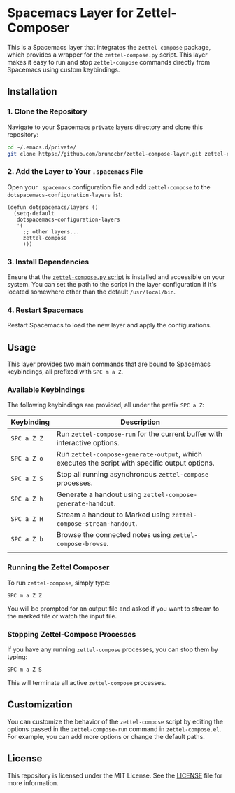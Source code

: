 # Spacemacs Layer for Zettel-Composer

This is a Spacemacs layer that integrates the `zettel-compose` package, which provides a wrapper for the `zettel-compose.py` script. This layer makes it easy to run and stop `zettel-compose` commands directly from Spacemacs using custom keybindings.

## Installation

### 1. Clone the Repository

Navigate to your Spacemacs `private` layers directory and clone this repository:

```bash
cd ~/.emacs.d/private/
git clone https://github.com/brunocbr/zettel-compose-layer.git zettel-compose
```

### 2. Add the Layer to Your `.spacemacs` File

Open your `.spacemacs` configuration file and add `zettel-compose` to the `dotspacemacs-configuration-layers` list:

```elisp
(defun dotspacemacs/layers ()
  (setq-default
   dotspacemacs-configuration-layers
   '(
     ;; other layers...
     zettel-compose
     )))
```

### 3. Install Dependencies

Ensure that the [`zettel-compose.py` script](https://github.com/brunocbr/zettel-composer/blob/master/zettel-compose.py) is installed and accessible on your system. You can set the path to the script in the layer configuration if it's located somewhere other than the default `/usr/local/bin`.

### 4. Restart Spacemacs

Restart Spacemacs to load the new layer and apply the configurations.

## Usage

This layer provides two main commands that are bound to Spacemacs keybindings, all prefixed with `SPC m a Z`.

### Available Keybindings

The following keybindings are provided, all under the prefix `SPC a Z`:

| Keybinding  | Description                                                                                   |
|-------------|-----------------------------------------------------------------------------------------------|
| `SPC a Z Z` | Run `zettel-compose-run` for the current buffer with interactive options.                     |
| `SPC a Z o` | Run `zettel-compose-generate-output`, which executes the script with specific output options. |
| `SPC a Z S` | Stop all running asynchronous `zettel-compose` processes.                                     |
| `SPC a Z h` | Generate a handout using `zettel-compose-generate-handout`.                                   |
| `SPC a Z H` | Stream a handout to Marked using `zettel-compose-stream-handout`.                             |
| `SPC a Z b` | Browse the connected notes using `zettel-compose-browse`.                                     |
|             |                                                                                               |


### Running the Zettel Composer

To run `zettel-compose`, simply type:

```
SPC m a Z Z
```

You will be prompted for an output file and asked if you want to stream to the marked file or watch the input file.

### Stopping Zettel-Compose Processes

If you have any running `zettel-compose` processes, you can stop them by typing:

```
SPC m a Z S
```

This will terminate all active `zettel-compose` processes.

## Customization

You can customize the behavior of the `zettel-compose` script by editing the options passed in the `zettel-compose-run` command in `zettel-compose.el`. For example, you can add more options or change the default paths.

## License

This repository is licensed under the MIT License. See the [LICENSE](LICENSE) file for more information.

